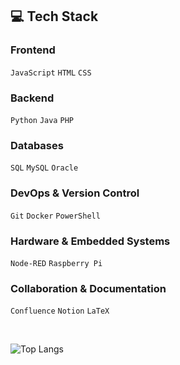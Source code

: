 ## 💻 Tech Stack 

### Frontend
`JavaScript` `HTML` `CSS`

### Backend 
`Python` `Java` `PHP`

### Databases
`SQL` `MySQL` `Oracle`

### DevOps & Version Control
`Git` `Docker` `PowerShell`

### Hardware & Embedded Systems
`Node-RED` `Raspberry Pi`

### Collaboration & Documentation
`Confluence` `Notion` `LaTeX`

<br>

![Top Langs](https://github-stats-phi-rouge.vercel.app/api/top-langs/?username=alina-letzien&langs_count=10&layout=compact&card_width=400&theme=dark)
